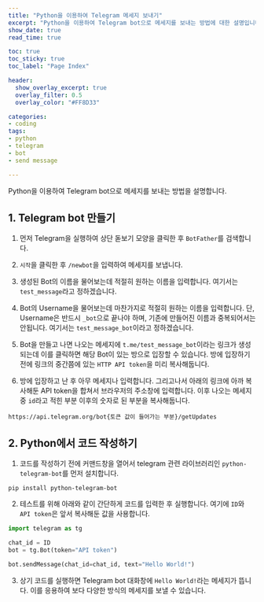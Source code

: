 ```yaml
---
title: "Python을 이용하여 Telegram 메세지 보내기" 
excerpt: "Python을 이용하여 Telegram bot으로 메세지를 보내는 방법에 대한 설명입니다."
show_date: true
read_time: true

toc: true
toc_sticky: true
toc_label: "Page Index"

header:
  show_overlay_excerpt: true
  overlay_filter: 0.5
  overlay_color: "#FF8D33"

categories: 
- coding
tags: 
- python
- telegram
- bot
- send message

---
```


Python을 이용하여 Telegram bot으로 메세지를 보내는 방법을 설명합니다.

## 1. Telegram bot 만들기

1. 먼저 Telegram을 실행하여 상단 돋보기 모양을 클릭한 후 `BotFather`를 검색합니다.

2. `시작`을 클릭한 후 `/newbot`을 입력하여 메세지를 보냅니다.

3. 생성된 Bot의 이름을 물어보는데 적절히 원하는 이름을 입력합니다. 여기서는 `test_message`라고 정하겠습니다.

4. Bot의 Username을 물어보는데 마찬가지로 적절히 원하는 이름을 입력합니다. 단, Username은 반드시 `_bot`으로 끝나야 하며, 기존에 만들어진 이름과 중복되어서는 안됩니다. 여기서는 `test_message_bot`이라고 정하겠습니다. 

5. Bot을 만들고 나면 나오는 메세지에 `t.me/test_message_bot`이라는 링크가 생성되는데 이를 클릭하면 해당 Bot이 있는 방으로 입장할 수 있습니다. 방에 입장하기 전에 링크의 중간쯤에 있는 `HTTP API token`을 미리 복사해둡니다.

6. 방에 입장하고 난 후 아무 메세지나 입력합니다.  그리고나서 아래의 링크에 아까 복사해둔 API token을 합쳐서 브라우저의 주소창에 입력합니다. 이후 나오는 메세지 중 `id`라고 적힌 부분 이후의 숫자로 된 부분을 복사해둡니다.

```
https://api.telegram.org/bot{토큰 값이 들어가는 부분}/getUpdates
```

## 2. Python에서 코드 작성하기

1. 코드를 작성하기 전에 커맨드창을 열어서 telegram 관련 라이브러리인 `python-telegram-bot`를 먼저 설치합니다.
   
```
pip install python-telegram-bot
```

2. 테스트를 위해 아래와 같이 간단하게 코드를 입력한 후 실행합니다. 여기에 `ID`와 `API token`은 앞서 복사해둔 값을 사용합니다.

```python
import telegram as tg

chat_id = ID
bot = tg.Bot(token="API token")

bot.sendMessage(chat_id=chat_id, text="Hello World!")
```

3. 상기 코드를 실행하면 Telegram bot 대화창에 `Hello World!`라는 메세지가 뜹니다. 이를 응용하여 보다 다양한 방식의 메세지를 보낼 수 있습니다.
